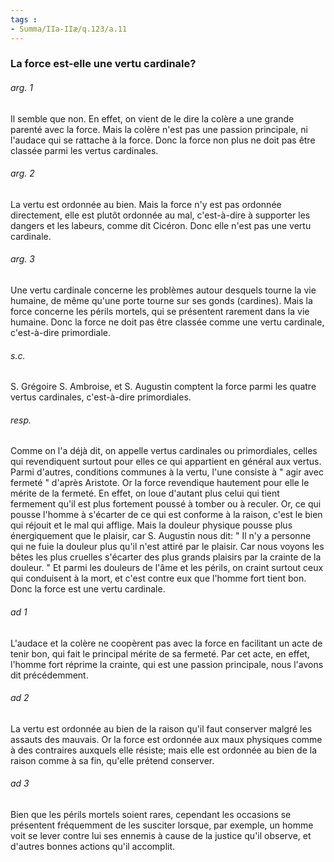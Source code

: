 ```yaml
---
tags : 
- Summa/IIa-IIæ/q.123/a.11
---
```


### La force est-elle une vertu cardinale?

###### arg. 1
Il semble que non. En effet, on vient de le dire la colère a une grande parenté avec la force. Mais la colère n'est pas une passion principale, ni l'audace qui se rattache à la force. Donc la force non plus ne doit pas être classée parmi les vertus cardinales. 

###### arg. 2
La vertu est ordonnée au bien. Mais la force n'y est pas ordonnée directement, elle est plutôt ordonnée au mal, c'est-à-dire à supporter les dangers et les labeurs, comme dit Cicéron. Donc elle n'est pas une vertu cardinale. 

###### arg. 3
Une vertu cardinale concerne les problèmes autour desquels tourne la vie humaine, de même qu'une porte tourne sur ses gonds (cardines). Mais la force concerne les périls mortels, qui se présentent rarement dans la vie humaine. Donc la force ne doit pas être classée comme une vertu cardinale, c'est-à-dire primordiale. 

###### s.c.
S. Grégoire S. Ambroise, et S. Augustin comptent la force parmi les quatre vertus cardinales, c'est-à-dire primordiales. 

###### resp.
Comme on l'a déjà dit, on appelle vertus cardinales ou primordiales, celles qui revendiquent surtout pour elles ce qui appartient en général aux vertus. Parmi d'autres, conditions communes à la vertu, l'une consiste à " agir avec fermeté " d'après Aristote. Or la force revendique hautement pour elle le mérite de la fermeté. En effet, on loue d'autant plus celui qui tient fermement qu'il est plus fortement poussé à tomber ou à reculer. Or, ce qui pousse l'homme à s'écarter de ce qui est conforme à la raison, c'est le bien qui réjouit et le mal qui afflige. Mais la douleur physique pousse plus énergiquement que le plaisir, car S. Augustin nous dit: " Il n'y a personne qui ne fuie la douleur plus qu'il n'est attiré par le plaisir. Car nous voyons les bêtes les plus cruelles s'écarter des plus grands plaisirs par la crainte de la douleur. " Et parmi les douleurs de l'âme et les périls, on craint surtout ceux qui conduisent à la mort, et c'est contre eux que l'homme fort tient bon. Donc la force est une vertu cardinale. 

###### ad 1
L'audace et la colère ne coopèrent pas avec la force en facilitant un acte de tenir bon, qui fait le principal mérite de sa fermeté. Par cet acte, en effet, l'homme fort réprime la crainte, qui est une passion principale, nous l'avons dit précédemment. 

###### ad 2
La vertu est ordonnée au bien de la raison qu'il faut conserver malgré les assauts des mauvais. Or la force est ordonnée aux maux physiques comme à des contraires auxquels elle résiste; mais elle est ordonnée au bien de la raison comme à sa fin, qu'elle prétend conserver. 

###### ad 3
Bien que les périls mortels soient rares, cependant les occasions se présentent fréquemment de les susciter lorsque, par exemple, un homme voit se lever contre lui ses ennemis à cause de la justice qu'il observe, et d'autres bonnes actions qu'il accomplit. 

